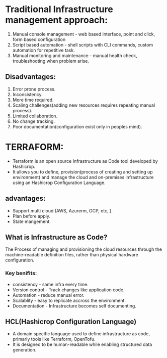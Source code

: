 # Traditional Infrastructure management approach:
1. Manual console management - web based interface, point and click, form based configuration
2. Script based automation - shell scripts with CLI commands, custom automation for repetitive task.
3. Manual monitoring and maintenance - manual health check, troubleshooting when problem arise.

## Disadvantages:

1. Error prone process.
2. Inconsistency.
3. More time required.
4. Scaling challenges(adding new resources requires repeating manual process).
5. Limited collaboration.
6. No change tracking.
7. Poor documentation(configuration exist only in peoples mind).

# **TERRAFORM:**
- Terraform is an open source Infrastructure as Code tool developed by Hashicrop.
- It allows you to define, provision(process of creating and setting up environment) and manage the cloud and on-premises infrastructure using an Hashicrop Configuration Language.

## advantages:

- Support multi cloud (AWS, Azurerm, GCP, etc,.).
- Plan before apply.
- State mangement.

## What is Infrastructure as Code?
The Process of managing and provisioning the cloud resources through the machine-readable definition files, rather than physical hardware configuration.

### Key benifits:
+ consistency - same infra every time.
+ Version control - Track changes like application code.
+ Automation - reduce manual error.
+ Scalablity - easy to replicate accross the environment.
+ Documentation - Infrastructure becomes self documenting.

## HCL(Hashicrop Configuration Language)

- A domain specific language used to define infrastructure as code, primarly tools like Terraform, OpenTofu.
- It is designed to be human-readable while enabling structured data generation.
